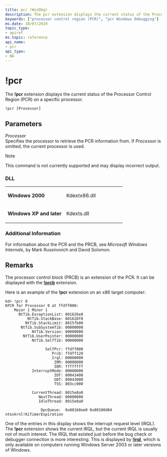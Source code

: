 ```yaml
---
title: pcr (WinDbg)
description: The pcr extension displays the current status of the Processor Control Region (PCR) on a specific processor.
keywords: ["processor control region (PCR)", "pcr Windows Debugging"]
ms.date: 10/07/2019
topic_type:
- apiref
ms.topic: reference
api_name:
- pcr
api_type:
- NA
---
```


# !pcr


The **!pcr** extension displays the current status of the Processor Control Region (PCR) on a specific processor.

```dbgcmd
!pcr [Processor]
```

## <span id="ddk__pcr_dbg"></span><span id="DDK__PCR_DBG"></span>Parameters


<span id="_______Processor______"></span><span id="_______processor______"></span><span id="_______PROCESSOR______"></span> *Processor*   
Specifies the processor to retrieve the PCR information from. If *Processor* is omitted, the current processor is used.

> [!NOTE]
> This command is not currently supported and may display incorrect output.
>

### <span id="DLL"></span><span id="dll"></span>DLL

<table>
<colgroup>
<col width="50%" />
<col width="50%" />
</colgroup>
<tbody>
<tr class="odd">
<td align="left"><p><strong>Windows 2000</strong></p></td>
<td align="left"><p>Kdextx86.dll</p></td>
</tr>
<tr class="even">
<td align="left"><p><strong>Windows XP and later</strong></p></td>
<td align="left"><p>Kdexts.dll</p></td>
</tr>
</tbody>
</table>



### <span id="Additional_Information"></span><span id="additional_information"></span><span id="ADDITIONAL_INFORMATION"></span>Additional Information

For information about the PCR and the PRCB, see *Microsoft Windows Internals*, by Mark Russinovich and David Solomon.

## Remarks

The processor control block (PRCB) is an extension of the PCR. It can be displayed with the [**!prcb**](-prcb.md) extension.

Here is an example of the **!pcr** extension on an x86 target computer:

```dbgcmd
kd> !pcr 0
KPCR for Processor 0 at ffdff000:
    Major 1 Minor 1
      NtTib.ExceptionList: 801626e0
          NtTib.StackBase: 801628f0
         NtTib.StackLimit: 8015fb00
       NtTib.SubSystemTib: 00000000
            NtTib.Version: 00000000
        NtTib.UserPointer: 00000000
            NtTib.SelfTib: 00000000

                  SelfPcr: ffdff000
                     Prcb: ffdff120
                     Irql: 00000000
                      IRR: 00000000
                      IDR: ffffffff
            InterruptMode: 00000000
                      IDT: 80043400
                      GDT: 80043000
                      TSS: 803cc000

            CurrentThread: 8015e8a0
               NextThread: 00000000
               IdleThread: 8015e8a0

                DpcQueue:  0x80168ee0 0x80100d04 ntoskrnl!KiTimerExpiration
```

One of the entries in this display shows the interrupt request level (IRQL). The **!pcr** extension shows the current IRQL, but the current IRQL is usually not of much interest. The IRQL that existed just before the bug check or debugger connection is more interesting. This is displayed by [**!irql**](-irql.md), which is only available on computers running Windows Server 2003 or later versions of Windows.









